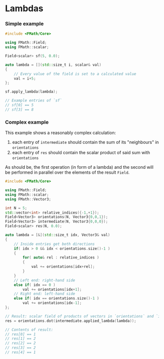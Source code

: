 Lambdas
=======================================================

### Simple example

```C++
#include <FMath/Core>

using FMath::Field;
using FMath::scalar;

Field<scalar> sf(5, 0.0);

auto lambda = [](std::size_t i, scalar& val)
{
    // Every value of the field is set to a calculated value
    val = i+5;
};

sf.apply_lambda(lambda);

// Example entries of `sf`
// sf[0] == 5
// sf[3] == 8
```

### Complex example

This example shows a reasonably complex calculation:
1. each entry of `intermediate` should contain the sum of its "neighbours" in `orientations`
2. each entry of `res` should contain the scalar product of said sum with `orientations`

As should be, the first operation (in form of a lambda) and the second will be performed in
parallel over the elements of the result `Field`.

```C++
#include <FMath/Core>

using FMath::Field;
using FMath::scalar;
using FMath::Vector3;

int N = 5;
std::vector<int> relative_indices({-1,+1});
Field<Vector3> orientations(N, Vector3{0,0,1});
Field<Vector3> intermediate(N, Vector3{0,0,0});
Field<scalar> res(N, 0.0);

auto lambda = [&](std::size_t idx, Vector3& val)
{
    // Inside entries get both directions
    if( idx > 0 && idx < orientations.size()-1 )
    {
        for( auto& rel : relative_indices )
        {
            val += orientations[idx+rel];
        }
    }
    // Left end: right-hand side
    else if( idx == 0 )
        val += orientations[idx+1];
    // Right end: left-hand side
    else if( idx == orientations.size()-1 )
        val += orientations[idx-1];
};

// Result: scalar field of products of vectors in `orientations` and `intermediate`
res = orientations.dot(intermediate.applied_lambda(lambda));

// Contents of result:
// res[0] == 1
// res[1] == 2
// res[2] == 2
// res[3] == 2
// res[4] == 1
```